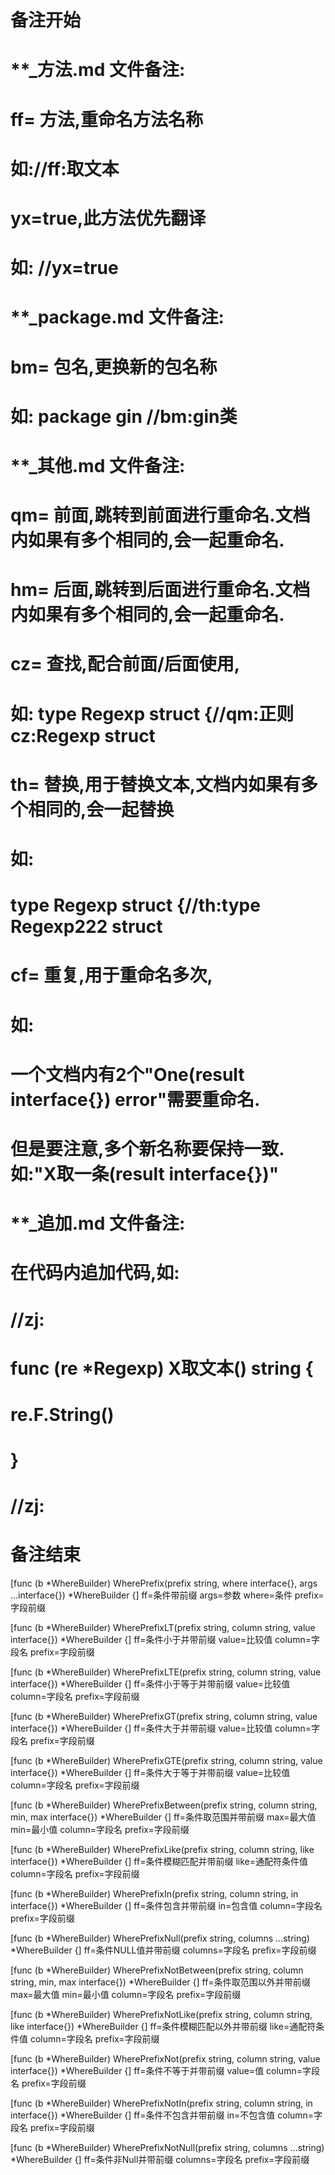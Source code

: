 # 备注开始
# **_方法.md 文件备注:
# ff= 方法,重命名方法名称
# 如://ff:取文本
#
# yx=true,此方法优先翻译
# 如: //yx=true


# **_package.md 文件备注:
# bm= 包名,更换新的包名称 
# 如: package gin //bm:gin类


# **_其他.md 文件备注:
# qm= 前面,跳转到前面进行重命名.文档内如果有多个相同的,会一起重命名.
# hm= 后面,跳转到后面进行重命名.文档内如果有多个相同的,会一起重命名.
# cz= 查找,配合前面/后面使用,
# 如: type Regexp struct {//qm:正则 cz:Regexp struct
#
# th= 替换,用于替换文本,文档内如果有多个相同的,会一起替换
# 如:
# type Regexp struct {//th:type Regexp222 struct
#
# cf= 重复,用于重命名多次,
# 如: 
# 一个文档内有2个"One(result interface{}) error"需要重命名.
# 但是要注意,多个新名称要保持一致. 如:"X取一条(result interface{})"


# **_追加.md 文件备注:
# 在代码内追加代码,如:
# //zj:
# func (re *Regexp) X取文本() string { 
#    re.F.String()
# }
# //zj:
# 备注结束

[func (b *WhereBuilder) WherePrefix(prefix string, where interface{}, args ...interface{}) *WhereBuilder {]
ff=条件带前缀
args=参数
where=条件
prefix=字段前缀

[func (b *WhereBuilder) WherePrefixLT(prefix string, column string, value interface{}) *WhereBuilder {]
ff=条件小于并带前缀
value=比较值
column=字段名
prefix=字段前缀

[func (b *WhereBuilder) WherePrefixLTE(prefix string, column string, value interface{}) *WhereBuilder {]
ff=条件小于等于并带前缀
value=比较值
column=字段名
prefix=字段前缀

[func (b *WhereBuilder) WherePrefixGT(prefix string, column string, value interface{}) *WhereBuilder {]
ff=条件大于并带前缀
value=比较值
column=字段名
prefix=字段前缀

[func (b *WhereBuilder) WherePrefixGTE(prefix string, column string, value interface{}) *WhereBuilder {]
ff=条件大于等于并带前缀
value=比较值
column=字段名
prefix=字段前缀

[func (b *WhereBuilder) WherePrefixBetween(prefix string, column string, min, max interface{}) *WhereBuilder {]
ff=条件取范围并带前缀
max=最大值
min=最小值
column=字段名
prefix=字段前缀

[func (b *WhereBuilder) WherePrefixLike(prefix string, column string, like interface{}) *WhereBuilder {]
ff=条件模糊匹配并带前缀
like=通配符条件值
column=字段名
prefix=字段前缀

[func (b *WhereBuilder) WherePrefixIn(prefix string, column string, in interface{}) *WhereBuilder {]
ff=条件包含并带前缀
in=包含值
column=字段名
prefix=字段前缀

[func (b *WhereBuilder) WherePrefixNull(prefix string, columns ...string) *WhereBuilder {]
ff=条件NULL值并带前缀
columns=字段名
prefix=字段前缀

[func (b *WhereBuilder) WherePrefixNotBetween(prefix string, column string, min, max interface{}) *WhereBuilder {]
ff=条件取范围以外并带前缀
max=最大值
min=最小值
column=字段名
prefix=字段前缀

[func (b *WhereBuilder) WherePrefixNotLike(prefix string, column string, like interface{}) *WhereBuilder {]
ff=条件模糊匹配以外并带前缀
like=通配符条件值
column=字段名
prefix=字段前缀

[func (b *WhereBuilder) WherePrefixNot(prefix string, column string, value interface{}) *WhereBuilder {]
ff=条件不等于并带前缀
value=值
column=字段名
prefix=字段前缀

[func (b *WhereBuilder) WherePrefixNotIn(prefix string, column string, in interface{}) *WhereBuilder {]
ff=条件不包含并带前缀
in=不包含值
column=字段名
prefix=字段前缀

[func (b *WhereBuilder) WherePrefixNotNull(prefix string, columns ...string) *WhereBuilder {]
ff=条件非Null并带前缀
columns=字段名
prefix=字段前缀
